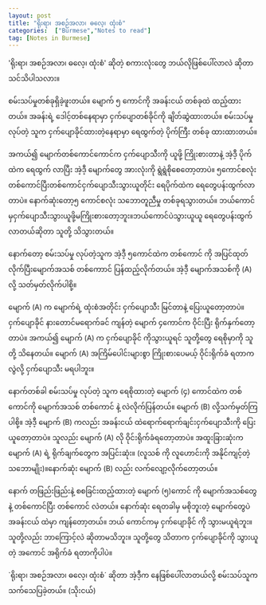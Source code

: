```yaml
---
layout: post
title: "ရိုးရာ၊ အစဉ်အလာ၊ ဓလေ့၊ ထုံးစံ"
categories:  ["Burmese","Notes to read"]
tag: [Notes in Burmese]
---
```

'ရိုးရာ၊ အစဉ်အလာ၊ ဓလေ့၊ ထုံးစံ' ဆိုတဲ့ စကားလုံးတွေ ဘယ်လိုဖြစ်ပေါ်လာလဲ
ဆိုတာ သင်သိပါသလား။


စမ်းသပ်မှုတစ်ခုရှိခဲ့ဖူးတယ်။ မျောက် ၅ ကောင်ကို အခန်းငယ် တစ်ခုထဲ ထည့်ထားတယ်။
အခန်းရဲ့ ဒေါင့်တစ်နေရာမှာ ငှက်ပျောတစ်ခိုင်ကို ချိတ်ဆွဲထားတယ်။ စမ်းသပ်မှု လုပ်တဲ့
သူက ငှက်ပျောခိုင်ထားတဲ့နေရာမှာ ရေထွက်တဲ့ ပိုက်ကြီး တစ်ခု ထားထားတယ်။

<!-- more -->
အကယ်၍ မျောက်တစ်ကောင်ကောင်က ငှက်ပျောသီးကို ယူဖို့ ကြိုးစားတာနဲ့ အဲ့ဒီ့ ပိုက်ထဲက ရေထွက် လာပြီး အဲ့ဒီ့ မျောက်တွေ အားလုံးကို ရွဲရွဲစိုစေတော့တာပဲ။ ၅ကောင်စလုံးတစ်ကောင်ပြီးတစ်ကောင်ငှက်ပျောသီးသွားယူတိုင်း ရေပိုက်ထဲက ရေတွေပန်းထွက်လာတာပဲ။ နောက်ဆုံးတော့၅ ကောင်စလုံး
သဘောတူညီမှု တစ်ခုရသွားတယ်။ ဘယ်ကောင်မှငှက်ပျောသီးသွားယူဖို့မကြိုးစားတော့ဘူး။ဘယ်ကောင်ပဲသွားယူယူ ရေတွေပန်းထွက်လာတယ်ဆိုတာ သူတို့ သိသွားတယ်။

နောက်တော့ စမ်းသပ်မှု လုပ်တဲ့သူက အဲ့ဒီ့ ၅ကောင်ထဲက တစ်ကောင် ကို အပြင်ထုတ်လိုက်ပြီးမျောက်အသစ် တစ်ကောာင် ပြန်ထည့်လိုက်တယ်။ အဲ့ဒီ့ မျောက်အသစ်ကို (A) လို့ သတ်မှတ်လိုက်ပါစို့။

မျောက် (A) က မျောက်ရဲ့ ထုံးစံအတိုင်း ငှက်ပျောသီး မြင်တာနဲ့ ပြေးယူတော့တာပဲ။ ငှက်ပျောခိုင် နားတောင်မရောက်ခင် ကျန်တဲ့ မျောက် ၄ကောင်က ဝိုင်းပြီး ရိုက်နှက်တော့တာပဲ။ အကယ်၍ မျောက် (A) က ငှက်ပျောခိုင်
ကိုသွားယူရင် သူတို့တွေ ရေစိုမှာကို သူတို့ သိနေတယ်။ မျောက် (A) အကြိမ်ပေါင်းများစွာ ကြိုးစားပေမယ့် ဝိုင်းရိုက်ခံ
ရတာကလွဲလို့ ငှက်ပျောသီး မရပါဘူး။

နောက်တစ်ခါ စမ်းသပ်မှု လုပ်တဲ့ သူက ရေစိုထားတဲ့ မျောက် (၄) ကောင်ထဲက တစ်ကောင်ကို မျောက်အသစ် တစ်ကောင်
နဲ့ လဲလိုက်ပြန်တယ်။ မျောက် (B) လို့သက်မှတ်ကြပါစို့။ အဲ့ဒီ့ မျောက် (B) ကလည်း အခန်းငယ် ထဲရောက်ရောက်ချင်းငှက်ပျောသီးကို ပြေးယူတော့တာပဲ။ သူလည်း မျောက် (A) လို ဝိုင်းရိုက်ခံရတော့တာပဲ။ အထူးခြားဆုံးက မျောက် (A) ရဲ့ ရိုက်ချက်တွေက အပြင်းဆုံး။ (လူသစ် ကို လူဟောင်းကို အနိုင်ကျင့်တဲ့သဘောမျိုး)။နောက်ဆုံး မျောက် (B) လည်း လက်လျော့လိုက်တော့တယ်။

နောက် တဖြည်းဖြည်းနဲ့ စစခြင်းထည့်ထားတဲ့ မျောက် (၅)ကောင် ကို မျောက်အသစ်တွေနဲ့ တစ်ကောင်ပြီး တစ်ကောင်
လဲတယ်။ နောက်ဆုံး ရေတခါမှ မစိုဘူးတဲ့ မျောက်တွေပဲ အခန်းငယ် ထဲမှာ ကျန်တော့တယ်။ ဘယ် ကောင်ကမှ ငှက်ပျောခိုင် ကို
သွားမယူရဲဘူး။ သူတို့လည်း ဘာကြောင့်လဲ ဆိုတာမသိဘူး။ သူတို့တွေ သိတာက ငှက်ပျောခိုင်ကို သွားယူတဲ့ အကောင် အရိုက်ခံ ရတာကိုပါပဲ။

`ရိုးရာ၊ အစဉ်အလာ၊ ဓလေ့၊ ထုံးစံ´ ဆိုတာ အဲ့ဒီ့က နေဖြစ်ပေါ်လာတယ်လို့ စမ်းသပ်သူက သက်သေပြခဲ့တယ်။
(သိုးငယ်)
